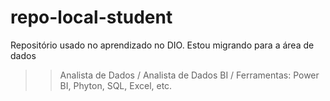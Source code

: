 # repo-local-student
Repositório usado no aprendizado no DIO.
Estou migrando para a área de dados
>> Analista de Dados / Analista de Dados BI /
>> Ferramentas: Power BI, Phyton, SQL, Excel, etc.
